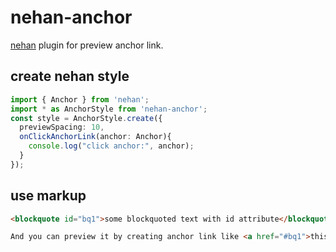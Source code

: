 # nehan-anchor

[nehan](https://github.com/tategakibunko/nehan) plugin for preview anchor link.

## create nehan style

```typescript
import { Anchor } from 'nehan';
import * as AnchorStyle from 'nehan-anchor';
const style = AnchorStyle.create({
  previewSpacing: 10,
  onClickAnchorLink(anchor: Anchor){
    console.log("click anchor:", anchor);
  }
});
```

## use markup

```html
<blockquote id="bq1">some blockquoted text with id attribute</blockquote>

And you can preview it by creating anchor link like <a href="#bq1">this</a>.
```
